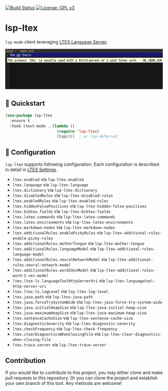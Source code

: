 [![Build Status](https://travis-ci.com/emacs-languagetool/lsp-ltex.svg?branch=master)](https://travis-ci.com/emacs-languagetool/lsp-ltex)
[![License: GPL v3](https://img.shields.io/badge/License-GPL%20v3-blue.svg)](https://www.gnu.org/licenses/gpl-3.0)

# lsp-ltex

`lsp-mode` client leveraging [LTEX Language Server](https://github.com/valentjn/ltex-ls).

<p align="center"><img src="./etc/screenshot.png"/></p>

## :floppy_disk: Quickstart

```el
(use-package lsp-ltex
  :ensure t
  :hook (text-mode . (lambda ()
                       (require 'lsp-ltex)
                       (lsp))))  ; or lsp-deferred
```

## :wrench: Configuration

`lsp-ltex` supports following configuration. Each configuration is described in
detail in [LTEX Settings](https://valentjn.github.io/vscode-ltex/docs/settings.html).

* `ltex.enabled` via `lsp-ltex-enabled`
* `ltex.language` via `lsp-ltex-language`
* `ltex.dictionary` via `lsp-ltex-dictionary`
* `ltex.disabledRules` via `lsp-ltex-disabled-rules`
* `ltex.enabledRules` via `lsp-ltex-enabled-rules`
* `ltex.hiddenFalsePositives` via `lsp-ltex-hidden-false-positives`
* `ltex.bibtex.fields` via `lsp-ltex-bibtex-fields`
* `ltex.latex.commands` via `lsp-ltex-latex-commands`
* `ltex.latex.environments` via `lsp-ltex-latex-environments`
* `ltex.markdown-nodes` via `lsp-ltex-markdown-nodes`
* `ltex.additionalRules.enablePickyRules` via `lsp-ltex-additional-rules-enable-picky-rules`
* `ltex.additionalRules.motherTongue` via `lsp-ltex-mother-tongue`
* `ltex.additionalRules.languageModel` via `lsp-ltex-additional-rules-language-model`
* `ltex.additionalRules.neuralNetworkModel` via `lsp-ltex-additional-rules-neural-network-model`
* `ltex.additionalRules.word2VecModel` via `lsp-ltex-additional-rules-word-2-vec-model`
* `ltex.ltex-ls.languageToolHttpServerUri` via `lsp-ltex-languagetool-http-server-uri`
* `ltex.ltex-ls.logLevel` via `lsp-ltex-log-level`
* `ltex.java.path` via `lsp-ltex-java-path`
* `ltex.java.forceTrySystemWide` via `lsp-ltex-java-force-try-system-wide`
* `ltex.java.initialHeapSize` via `lsp-ltex-java-initial-heap-size`
* `ltex.java.maximumHeapSize` via `lsp-ltex-java-maximum-heap-size`
* `ltex.sentenceCacheSize` via `lsp-ltex-sentence-cache-size`
* `ltex.diagnosticSeverity` via `lsp-ltex-diagnostic-severity`
* `ltex.checkFrequency` via `lsp-ltex-check-frequency`
* `ltex.clearDiagnosticsWhenClosingFile` via `lsp-ltex-clear-diagnostics-when-closing-file`
* `ltex.trace.server` via `lsp-ltex-trace-server`

## Contribution

If you would like to contribute to this project, you may either
clone and make pull requests to this repository. Or you can
clone the project and establish your own branch of this tool.
Any methods are welcome!
